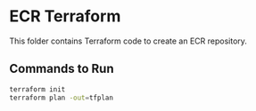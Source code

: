 # ECR Terraform

This folder contains Terraform code to create an ECR repository.

## Commands to Run

```bash
terraform init
terraform plan -out=tfplan
